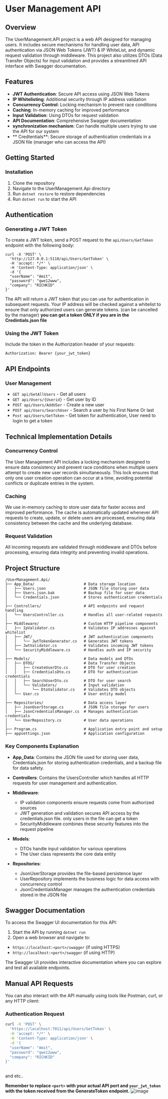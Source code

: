 ﻿# User Management API

## Overview

The UserManagement.API project is a web API designed for managing users. It includes secure mechanisms for handling user data, API authentication via JSON Web Tokens (JWT) & IP WhiteList, and dynamic request validation through middleware. This project also utilizes DTOs (Data Transfer Objects) for input validation and provides a streamlined API interface with Swagger documentation.

## Features

- **JWT Authentication**: Secure API access using JSON Web Tokens
- **IP Whitelisting**: Additional security through IP address validation
- **Concurrency Control**: Locking mechanism to prevent race conditions
- **Caching**: In-memory caching for improved performance
- **Input Validation**: Using DTOs for request validation
- **API Documentation**: Comprehensive Swagger documentation
- **synchronization mechanism**: Can handle multiple users trying to use the API for our system
- ** Credtentials**: Secure storage of authentication credentials in a JSON file (manager who can access the API)

## Getting Started

### Installation

1. Clone the repository
2. Navigate to the UserManagement.Api directory
3. Run `dotnet restore` to restore dependencies
5. Run `dotnet run` to start the API

## Authentication

### Generating a JWT Token

To create a JWT token, send a POST request to the `api/Users/GetToken` endpoint with the following body:

```
curl -X 'POST' \
  'http://127.0.0.1:5110/api/Users/GetToken' \
  -H 'accept: */*' \
  -H 'Content-Type: application/json' \
  -d '{
  "userName": "Amit",
  "password": "qwe12www",
  "company": "RICHKID"
}'
```

The API will return a JWT token that you can use for authentication in subsequent requests. 
Your IP address will be checked against a whitelist to ensure that only authorized users can generate tokens.
(can be cancelled by the manager)
**you can get a token ONLY if you are in the Credintials.json file**

### Using the JWT Token

Include the token in the Authorization header of your requests:

```
Authorization: Bearer {your_jwt_token}
```

## API Endpoints

### User Management

- `GET api/GetAllUsers` - Get all users
- `GET api/Users/{Userid}` - Get user by ID
- `POST api/Users/AddUSer` - Create a new user
- `POST api/Users/SearchUser` - Search a user by his First Name Or last
- `Post api/Users/GetToken` - Get token for authentication, User need to login to get a token


## Technical Implementation Details

### Concurrency Control

The User Management API includes a locking mechanism designed to ensure data consistency and prevent race conditions when multiple users attempt to create new user records simultaneously. This lock ensures that only one user creation operation can occur at a time, avoiding potential conflicts or duplicate entries in the system.

### Caching

We use in-memory caching to store user data for faster access and improved performance. The cache is automatically updated whenever API requests to create, update, or delete users are processed, ensuring data consistency between the cache and the underlying database.

### Request Validation

All incoming requests are validated through middleware and DTOs before processing, ensuring data integrity and preventing invalid operations.

## Project Structure

```
/UserManagement.Api/
├── App_Data/                      # Data storage location
│   ├── Users.json                 # JSON file storing user data
│   ├── Users.json.bak             # Backup file for user data
│   └── Credentials.json           # Stores authentication credentials
│
├── Controllers/                   # API endpoints and request handling
│   └── UsersController.cs         # Handles all user-related requests
│
├── Middleware/                    # Custom HTTP pipeline components
│   ├── IpValidator.cs             # Validates IP addresses against whitelist
│   ├── JWT/                       # JWT authentication components
│   │   └── JwtTokenGenerator.cs   # Generates JWT tokens
│   ├── JwtValidator.cs            # Validates incoming JWT tokens
│   └── SecurityMiddleware.cs      # Handles auth and IP security
│
├── Models/                        # Data models and DTOs
│   ├── DTOS/                      # Data Transfer Objects
│   │   ├── CreateUserDto.cs       # DTO for user creation
│   │   ├── CredentialsDto.cs      # DTO for authentication credentials
│   │   ├── SearchUserDto.cs       # DTO for user search
│   │   └── Validators/            # Input validation
│   │       └── DtoValidator.cs    # Validates DTO objects
│   └── User.cs                    # User entity model
│
├── Repositories/                  # Data access layer
│   ├── JsonUserStorage.cs         # JSON file storage for users
│   ├── JsonCredentialsManager.cs  # Manages authentication credentials
│   └── UserRepository.cs          # User data operations
│
├── Program.cs                     # Application entry point and setup
├── appsettings.json               # Application configuration
```

### Key Components Explanation

- **App_Data**: Contains the JSON file used for storing user data, 
 Credentials.json for storing authentication credentials, and a backup file for data safety.

- **Controllers**: Contains the UsersController which handles all HTTP requests for user management and authentication.

- **Middleware**: 
  - IP validation components ensure requests come from authorized sources
  - JWT generation and validation secures API access by the credentials.json file. only users in the file can get a token
  - SecurityMiddleware combines these security features into the request pipeline

- **Models**: 
  - DTOs handle input validation for various operations
  - The User class represents the core data entity

- **Repositories**: 
  - JsonUserStorage provides the file-based persistence layer
  - UserRepository implements the business logic for data access with concurrency control
  - JsonCredentialsManager manages the authentication credentials stored in the JSON file

## Swagger Documentation

To access the Swagger UI documentation for this API:

1. Start the API by running `dotnet run`
2. Open a web browser and navigate to:
  - `https://localhost:<port>/swagger` (if using HTTPS)
  - `http://localhost:<port>/swagger` (if using HTTP)
  
The Swagger UI provides interactive documentation where you can explore and test all available endpoints.

## Manual API Requests

You can also interact with the API manually using tools like Postman, curl, or any HTTP client:

### Authentication Request
```bash
curl -X 'POST' \
  'https://localhost:7011/api/Users/GetToken' \
  -H 'accept: */*' \
  -H 'Content-Type: application/json' \
  -d '{
  "userName": "Amit",
  "password": "qwe12www",
  "company": "RICHKID"
}'
 
```
and etc..

**Remember to replace `<port>` with your actual API port and `your_jwt_token` with the token received from the GenerateToken endpoint.**
![image](https://github.com/user-attachments/assets/9636e677-d7eb-49f4-b1d1-8dd5fbe19092)








